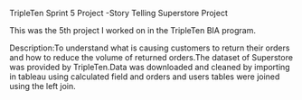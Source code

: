 TripleTen Sprint 5 Project -Story Telling Superstore Project

This was the 5th project I worked on in the TripleTen BIA program.

Description:To understand what is causing customers to return their orders and how to reduce the volume of returned orders.The dataset of Superstore was provided by TripleTen.Data was downloaded and cleaned by importing in tableau using calculated field  and orders and users tables were joined using the left join.
